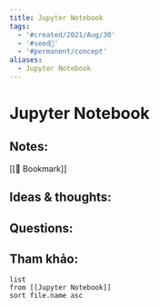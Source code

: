 ```yaml
---
title: Jupyter Notebook
tags:
  - '#created/2021/Aug/30'
  - '#seed🥜'
  - '#permanent/concept'
aliases:
  - Jupyter Notebook
---
```

# Jupyter Notebook

## Notes:
[[📑 Bookmark]]

## Ideas & thoughts:

## Questions:


## Tham khảo:
```dataview
list
from [[Jupyter Notebook]]
sort file.name asc
```
